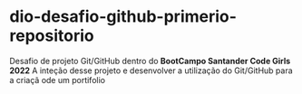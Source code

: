 # dio-desafio-github-primerio-repositorio
Desafio de projeto Git/GitHub dentro do **BootCampo Santander Code Girls 2022** 
A inteção desse projeto e desenvolver a utilização do Git/GitHub para a criaçã ode um portifolio  
